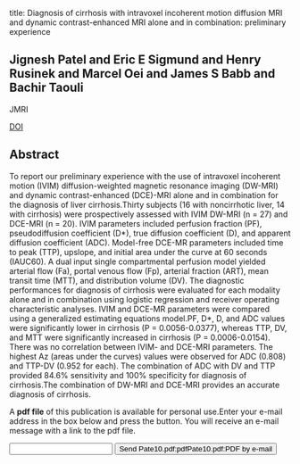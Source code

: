title: Diagnosis of cirrhosis with intravoxel incoherent motion diffusion MRI and dynamic contrast-enhanced MRI alone and in combination: preliminary experience

## Jignesh Patel and Eric E Sigmund and Henry Rusinek and Marcel Oei and James S Babb and Bachir Taouli
JMRI

<a href="https://doi.org/10.1002/jmri.22081">DOI</a>

## Abstract
To report our preliminary experience with the use of intravoxel incoherent motion (IVIM) diffusion-weighted magnetic resonance imaging (DW-MRI) and dynamic contrast-enhanced (DCE)-MRI alone and in combination for the diagnosis of liver cirrhosis.Thirty subjects (16 with noncirrhotic liver, 14 with cirrhosis) were prospectively assessed with IVIM DW-MRI (n = 27) and DCE-MRI (n = 20). IVIM parameters included perfusion fraction (PF), pseudodiffusion coefficient (D*), true diffusion coefficient (D), and apparent diffusion coefficient (ADC). Model-free DCE-MR parameters included time to peak (TTP), upslope, and initial area under the curve at 60 seconds (IAUC60). A dual input single compartmental perfusion model yielded arterial flow (Fa), portal venous flow (Fp), arterial fraction (ART), mean transit time (MTT), and distribution volume (DV). The diagnostic performances for diagnosis of cirrhosis were evaluated for each modality alone and in combination using logistic regression and receiver operating characteristic analyses. IVIM and DCE-MR parameters were compared using a generalized estimating equations model.PF, D*, D, and ADC values were significantly lower in cirrhosis (P = 0.0056-0.0377), whereas TTP, DV, and MTT were significantly increased in cirrhosis (P = 0.0006-0.0154). There was no correlation between IVIM- and DCE-MRI parameters. The highest Az (areas under the curves) values were observed for ADC (0.808) and TTP-DV (0.952 for each). The combination of ADC with DV and TTP provided 84.6% sensitivity and 100% specificity for diagnosis of cirrhosis.The combination of DW-MRI and DCE-MRI provides an accurate diagnosis of cirrhosis.

A <b>pdf file</b> of this publication is available for personal use.Enter your e-mail address in the box below and press the button. You will receive an e-mail message with a link to the pdf file.
<form action="sender.php">  <input type="text" name="email">  <input type="submit" value="Send Pate10.pdf:pdfPate10.pdf:PDF by e-mail"></form>